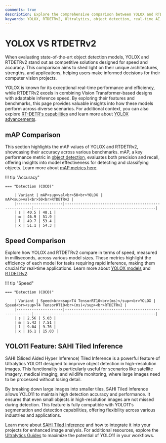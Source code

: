 ```yaml
---
comments: true
description: Explore the comprehensive comparison between YOLOX and RTDETRv2, two cutting-edge models in real-time object detection and computer vision. Learn about their performance, efficiency, and suitability for applications in edge AI and advanced real-time AI tasks.
keywords: YOLOX, RTDETRv2, Ultralytics, object detection, real-time AI, edge AI, computer vision, model comparison
---
```


# YOLOX VS RTDETRv2

When evaluating state-of-the-art object detection models, YOLOX and RTDETRv2 stand out as competitive solutions designed for speed and accuracy. This comparison aims to shed light on their unique architectures, strengths, and applications, helping users make informed decisions for their computer vision projects.

YOLOX is known for its exceptional real-time performance and efficiency, while RTDETRv2 excels in combining Vision Transformer-based designs with adaptable inference speed. By exploring their features and benchmarks, this page provides valuable insights into how these models perform across diverse scenarios. For additional context, you can also explore [RT-DETR's capabilities](https://docs.ultralytics.com/reference/models/rtdetr/model/) and learn more about [YOLOX advancements](https://docs.ultralytics.com/guides/).


## mAP Comparison

This section highlights the mAP values of YOLOX and RTDETRv2, showcasing their accuracy across various benchmarks. mAP, a key performance metric in [object detection](https://www.ultralytics.com/glossary/object-detection), evaluates both precision and recall, offering insights into model effectiveness for detecting and classifying objects. Learn more about [mAP metrics here](https://www.ultralytics.com/glossary/mean-average-precision-map).


!!! tip "Accuracy"

	=== "Detection (COCO)"

		| Variant | mAP<sup>val<br>50<br>YOLOX | mAP<sup>val<br>50<br>RTDETRv2 |
		|---------------------|-------------------------------------------------------|-------------------------------------------------------|
		| s | 40.5 | 48.1 |
		| m | 46.9 | 51.9 |
		| l | 49.7 | 53.4 |
		| x | 51.1 | 54.3 |
		

## Speed Comparison

Explore how YOLOX and RTDETRv2 compare in terms of speed, measured in milliseconds, across various model sizes. These metrics highlight the efficiency of each model for tasks requiring rapid inference, making them crucial for real-time applications. Learn more about [YOLOX models](https://github.com/Megvii-BaseDetection/YOLOX) and [RTDETRv2](https://docs.ultralytics.com/modes/benchmark/).


!!! tip "Speed"

	=== "Detection (COCO)"

		| Variant | Speed<br><sup>T4 TensorRT10<br>(ms)</sup><br>YOLOX | Speed<br><sup>T4 TensorRT10<br>(ms)</sup><br>RTDETRv2 |
		|---------------------|-------------------------------------------------------|-------------------------------------------------------|
		| s | 2.56 | 5.03 |
		| m | 5.43 | 7.51 |
		| l | 9.04 | 9.76 |
		| x | 16.1 | 15.03 |

## YOLO11 Feature: SAHI Tiled Inference

SAHI (Sliced Aided Hyper Inference) Tiled Inference is a powerful feature of Ultralytics YOLO11 designed to improve object detection in high-resolution images. This functionality is particularly useful for scenarios like satellite imagery, medical imaging, and wildlife monitoring, where large images need to be processed without losing detail.

By breaking down large images into smaller tiles, SAHI Tiled Inference allows YOLO11 to maintain high detection accuracy and performance. It ensures that even small objects in high-resolution images are not missed during detection. This feature is fully compatible with YOLO11's segmentation and detection capabilities, offering flexibility across various industries and applications.

Learn more about [SAHI Tiled Inference](https://docs.ultralytics.com/guides/sahi-tiled-inference/) and how to integrate it into your projects for enhanced image analysis. For additional resources, explore the [Ultralytics Guides](https://docs.ultralytics.com/guides/) to maximize the potential of YOLO11 in your workflows.
